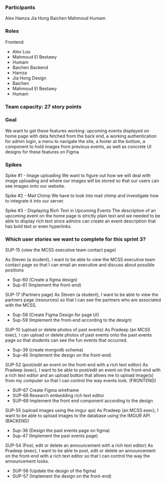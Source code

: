 ### Participants
Alex 
Hamza
Jia Hong
Baichen
Mahmoud
Humam

### Roles
Frontend
- Alex Luu
- Mahmoud El Bestawy
- Humam
- Baichen
Backend
- Hamza
- Jia Hong
Design
- Baichen
- Mahmoud El Bestawy
- Humam

### Team capacity: 27 story points

### Goal
We want to get these features working: upcoming events displayed on home page with data fetched from the back end, a working authentication for admin login, a menu to navigate the site, a footer at the bottom, a component to hold images from previous events, as well as concrete UI designs for these features on Figma

### Spikes

Spike #1 - Image uploading
We want to figure out how we will deal with image uploading and where our images will be stored so that our users can see images onto our website.

Spike #2 - Mail Chimp
We have to look into mail chimp and investigate how to integrate it into our server.

Spike #3 - Displaying Rich Text in Upcoming Events
The description of an upcoming event on the home page is strictly plain text and we needed to be able to display rich text since admins can create an event description that has bold text or even hyperlinks.  


### Which user stories we want to complete for this sprint 3?

SUP-15 (view the MCSS executive team contact page)

As Steven (a student), I want to be able to view the MCSS executive team contact page so that I can email an executive and discuss about possible positions
- Sup-60 (Create a figma design)
- Sup-61 (Implement the front-end)

SUP-17 (Partners page)
As Steven (a student), I want to be able to view the partners page (resources) so that I can see the partners who are associated with the MCSS.
- Sup-58 (Create Figma Design for page UI)
- Sup-59 (Implement the front-end according to the design)

SUP-10 (upload or delete photos of past events) 
As Pradeep (an MCSS exec), I can upload or delete photos of past events onto the past events page so that students can see the fun events that occurred.
- Sup-39 (create mongodb schema)
- Sup-46 (Implement the design on the front-end)


SUP-52 (post/edit an event on the front-end with a rich text editor)
As Pradeep (exec), I want to be able to post/edit an event on the front-end with a rich text editor and an upload button that allows me to upload image(s) from my computer so that I can control the way events look. (FRONTEND)
- SUP-67 Create Figma wireframe
- SUP-68 Research embedding rich text editor
- SUP-69 Implement the front end component according to the design


SUP-55 (upload images using the imgur api)
As Pradeep (an MCSS exec), I want to be able to upload images to the database using the IMGUR API (BACKEND)
- Sup-36 (Design the past events page on figma)
- Sup-47 (Implement the past events page)


SUP-54  (Post, edit or delete an announcement with a rich text editor)
As Pradeep (exec), I want to be able to post, edit or delete an announcement on the front-end with a rich text editor so that I can control the way the announcement looks.
- SUP-56 (Update the design of the figma)
- SUP-57 (Implement the design on the front-end)
